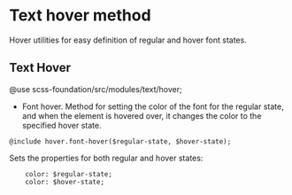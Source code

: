 # Text hover method

Hover utilities for easy definition of regular and hover font states.

## Text Hover

@use scss-foundation/src/modules/text/hover;

- Font hover. Method for setting the color of the font for the regular state, and when the element is hovered over, it changes the color to the specified hover state.

```
@include hover.font-hover($regular-state, $hover-state);
```
Sets the properties for both regular and hover states:
```
	color: $regular-state;
    color: $hover-state;
```
